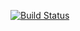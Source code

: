 [![Build Status](https://travis-ci.org/tmwrrn/homeassistant-config.svg?branch=master)](https://travis-ci.org/tmwrrn/homeassistant-config)
